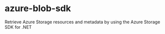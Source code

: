 # azure-blob-sdk
Retrieve Azure Storage resources and metadata by using the Azure Storage SDK for .NET
